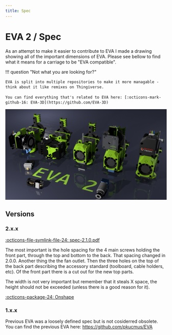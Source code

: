 ```yaml
---
title: Spec
---
```

# EVA 2 / Spec

As an attempt to make it easier to contribute to EVA I made a drawing showing all of the important dimensions of EVA. Please see bellow to find what it means for a carriage to be "EVA compatible".

!!! question "Not what you are looking for?"

    EVA is split into multiple repositories to make it more managable - think about it like remixes on Thingiverse.

    You can find everything that's related to EVA here: [:octicons-mark-github-16: EVA-3D](https://github.com/EVA-3D)

![](assets/implementations.png)

## Versions

### 2.x.x

[:octicons-file-symlink-file-24: spec-2.1.0.pdf](assets/spec-2.1.0.pdf)

The most important is the hole spacing for the 4 main screws holding the front part, through the top and bottom to the back. That spacing changed in 2.0.0.
Another thing the the fan outlet.
Then the three holes on the top of the back part describing the accessory standard (toolboard, cable holders, etc).
Of the front part there is a cut out for the new top parts.

The width is not very important but remember that it steals X space, the height should not be exceeded (unless there is a good reason for it).

[:octicons-package-24: Onshape](https://cad.onshape.com/documents/b24cb1c807e8db4cb3906340/v/5ffa689858ef6845035b077c/e/52bcef158f0c052b792a3519)

### 1.x.x

Previous EVA was a loosely defined spec but is not cosiderred obsolete. You can find the previous EVA here: https://github.com/pkucmus/EVA

